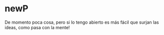# newP

De momento poca cosa, pero si lo tengo abierto es más fácil que surjan las ideas, como pasa con la mente!
